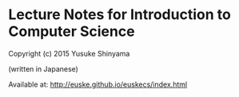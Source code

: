 Lecture Notes for Introduction to Computer Science
==================================================

Copyright (c) 2015 Yusuke Shinyama

(written in Japanese)

Available at: http://euske.github.io/euskecs/index.html
